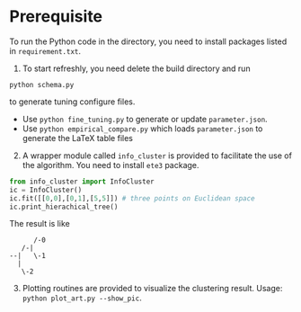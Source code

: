 # Prerequisite
To run the Python code in the directory, you need to install packages listed in `requirement.txt`.

1. To start refreshly, you need delete the build directory and run
```
python schema.py 
```
to generate tuning configure files.

* Use `python fine_tuning.py` to generate or update `parameter.json`.
* Use `python empirical_compare.py` which loads `parameter.json` to generate the LaTeX table files

2. A wrapper module called `info_cluster` is provided to facilitate the use of the algorithm.
You need to install `ete3` package.
```Python
from info_cluster import InfoCluster
ic = InfoCluster()
ic.fit([[0,0],[0,1],[5,5]]) # three points on Euclidean space
ic.print_hierachical_tree()
```
The result is like
```shell
      /-0
   /-|
--|   \-1
  |
   \-2
```

3. Plotting routines are provided to visualize the clustering result.
Usage: `python plot_art.py --show_pic`.